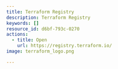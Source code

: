 ```yaml
---
title: Terraform Registry
description: Terraform Registry
keywords: []
resource_id: d6bf-793c-0270
actions:
  - title: Open
    url: https://registry.terraform.io/
image: terraform_logo.png

---
```






